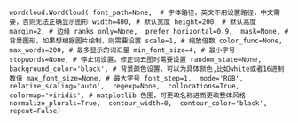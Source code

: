 `wordcloud.WordCloud(
font_path=None,  # 字体路径，英文不用设置路径，中文需要，否则无法正确显示图形
width=400, # 默认宽度
height=200, # 默认高度
margin=2, # 边缘
ranks_only=None, 
prefer_horizontal=0.9, 
mask=None, # 背景图形，如果想根据图片绘制，则需要设置
scale=1, # 缩放倍数
color_func=None, 
max_words=200, # 最多显示的词汇量
min_font_size=4, # 最小字号
stopwords=None, # 停止词设置，修正词云图时需要设置
random_state=None, 
background_color='black', # 背景颜色设置，可以为具体颜色,比如white或者16进制数值
max_font_size=None, # 最大字号
font_step=1, 
mode='RGB', 
relative_scaling='auto', 
regexp=None, 
collocations=True, 
colormap='viridis', # matplotlib 色图，可更改名称进而更改整体风格
normalize_plurals=True, 
contour_width=0, 
contour_color='black', 
repeat=False)`
